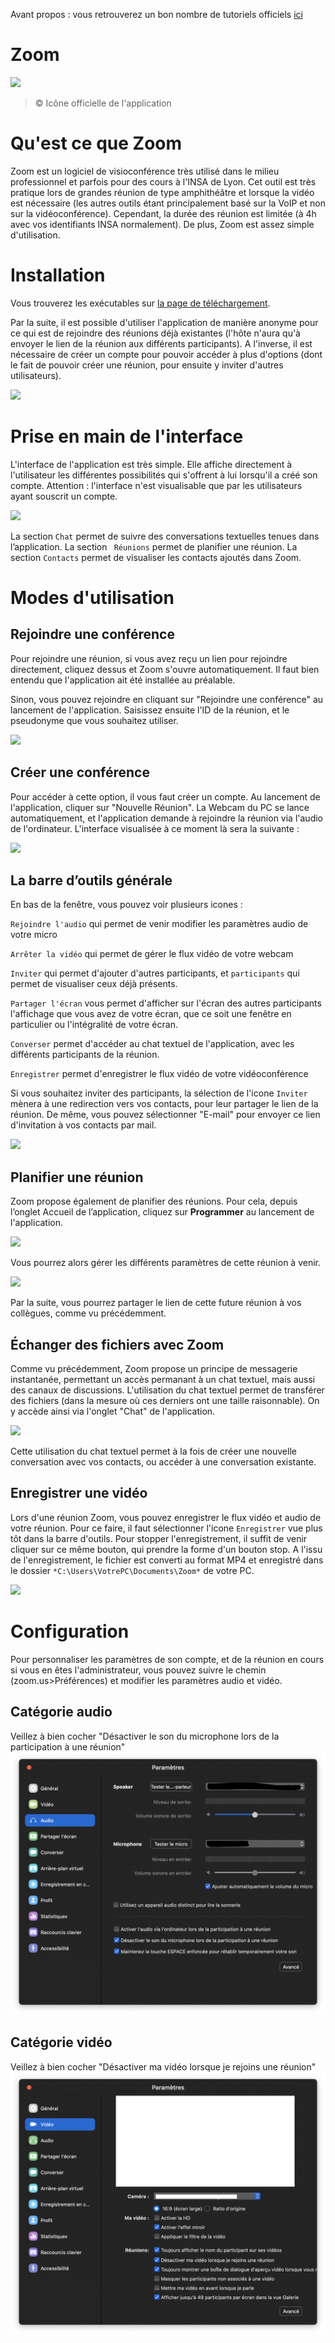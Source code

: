 Avant propos : vous retrouverez un bon nombre de tutoriels officiels [ici](https://support.zoom.us/hc/fr/articles/206618765-Didacticiels-vidéos-Zoom)

# Zoom

![](https://lh3.googleusercontent.com/1DqxbUca62LmV1ehZirHGWYBef9Jrtl3DhZ4m6YBnWCUX-XNr3lcnYKb31R-7ukpKAw=s360)
>© Icône officielle de l'application

# Qu'est ce que Zoom

Zoom est un logiciel de visioconférence très utilisé dans le milieu professionnel et parfois pour des cours à l'INSA de Lyon.
Cet outil est très pratique lors de grandes réunion de type amphithéâtre et lorsque la vidéo est nécessaire (les autres outils étant principalement basé sur la VoIP et non sur la vidéoconférence).
Cependant, la durée des réunion est limitée (à 4h avec vos identifiants INSA normalement).
De plus, Zoom est assez simple d'utilisation.



# Installation

Vous trouverez les exécutables sur [la page de téléchargement](https://zoom.us/fr-fr/zoomrooms/software.html).

Par la suite, il est possible d'utiliser l'application de manière anonyme pour ce qui est de rejoindre des réunions déjà existantes (l'hôte n'aura qu'à envoyer le lien de la réunion aux différents participants). A l'inverse, il est nécessaire de créer un compte pour pouvoir accéder à plus d'options (dont le fait de pouvoir créer une réunion, pour ensuite y inviter d'autres utilisateurs).

![](https://img.bfmtv.com/c/0/708/131/9de07e558ec2af5ed8ef93a0fee33.png)





# Prise en main de l'interface

L'interface de l'application est très simple.  Elle affiche directement à l'utilisateur les différentes possibilités qui s'offrent à lui lorsqu'il a créé son compte.
Attention : l'interface n'est visualisable que par les utilisateurs ayant souscrit un compte.

![](https://img.bfmtv.com/c/0/708/655/7cea729d47872ba6b2fa58666fffd.png)

La section ``Chat``  permet de suivre des conversations textuelles tenues dans l’application.
La section `` Réunions`` permet de planifier une réunion.
La section ``Contacts`` permet de visualiser  les contacts ajoutés dans Zoom.






# Modes d'utilisation

## Rejoindre une conférence

Pour rejoindre une réunion, si vous avez reçu un lien pour rejoindre directement, cliquez dessus et Zoom s'ouvre automatiquement. Il faut bien entendu que l'application ait été installée au préalable.

Sinon, vous pouvez rejoindre en cliquant sur "Rejoindre une conférence" au lancement de l'application. Saisissez ensuite l'ID de la réunion, et le pseudonyme que vous souhaitez utiliser.

![](https://img.bfmtv.com/c/0/708/a0f48/7f63ca0e639dd9934baef9b8ea9.png)



## Créer une conférence

Pour accéder à cette option, il vous faut créer un compte. Au lancement de l'application, cliquer sur "Nouvelle Réunion". La Webcam du PC se lance automatiquement, et l'application demande à rejoindre la réunion via l'audio de l'ordinateur.  L'interface visualisée à ce moment là sera la suivante :

![](https://img.bfmtv.com/c/0/708/ed1/7b485b97b4f972f96fc06bb7bc312.png)





## La barre d’outils générale

En bas de la fenêtre, vous pouvez voir plusieurs icones :

``Rejoindre l'audio`` qui permet de venir modifier les paramètres audio de votre micro

``Arrêter la vidéo`` qui permet de gérer le flux vidéo de votre webcam

``Inviter`` qui permet d'ajouter d'autres participants, et ``participants`` qui permet de visualiser ceux déjà présents.

``Partager l'écran`` vous permet d'afficher sur l'écran des autres participants l'affichage que vous avez de votre écran, que ce soit une fenêtre en particulier ou l'intégralité de votre écran.

``Converser`` permet d'accéder au chat textuel de l'application, avec les différents participants de la réunion.

``Enregistrer`` permet d'enregistrer le flux vidéo de votre vidéoconférence



Si vous souhaitez inviter des participants, la sélection de l'icone ``Inviter`` mènera à une redirection vers vos contacts, pour leur partager le lien de la réunion. De  même, vous pouvez sélectionner "E-mail" pour envoyer ce lien d'invitation à vos contacts par mail.

![](https://img.bfmtv.com/c/0/708/1d9/6fc6e75180aa2b391b0b56769022d.png)







## Planifier une réunion

Zoom propose également de planifier des réunions. Pour cela, depuis l’onglet Accueil de l’application, cliquez sur **Programmer** au lancement de l'application.



![](https://img.bfmtv.com/c/0/708/e46/37923bea5a8d0d8822d4a1ae9c60a.png)



Vous pourrez alors gérer les différents paramètres de cette réunion à venir.  



![](https://img.bfmtv.com/c/0/708/886/5a480199e465a200e93a679f9485a.png)



Par la suite, vous pourrez partager le lien de cette future réunion à vos collègues, comme vu précédemment.  







## Échanger des fichiers avec Zoom



Comme vu précédemment, Zoom propose un principe de messagerie instantanée, permettant un accès permanant à un chat textuel, mais aussi des canaux de discussions. L'utilisation du chat textuel permet de transférer des fichiers (dans la mesure où ces derniers ont une taille raisonnable). On y accède ainsi via l'onglet "Chat" de l'application.



![](https://img.bfmtv.com/c/0/708/20bd5/a6f0f6ae47bba578bdb47c219e6.png)



Cette utilisation du chat textuel permet à la fois de créer une nouvelle conversation avec vos contacts, ou accéder à une conversation existante.





## Enregistrer une vidéo

Lors d'une réunion Zoom, vous pouvez enregistrer le flux vidéo et audio de votre réunion. Pour ce faire, il faut sélectionner l'icone `Enregistrer` vue plus tôt dans la barre d'outils. Pour stopper l'enregistrement, il suffit de venir cliquer sur ce même bouton, qui prendre la forme d'un bouton stop. A l'issu de l'enregistrement, le fichier est converti au format MP4 et enregistré dans le dossier ``*C:\Users\VotrePC\Documents\Zoom*`` de votre PC.



![](https://img.bfmtv.com/c/0/708/aa6/35484c0bacf9bf23bbb023287b6db.png)



# Configuration

Pour personnaliser les paramètres de son compte, et de la réunion en cours si vous en êtes l'administrateur, vous pouvez suivre le chemin (zoom.us>Préférences) et modifier les paramètres audio et vidéo.

## Catégorie audio

Veillez à bien cocher "Désactiver le son du microphone lors de la participation à une réunion"
![](img/audio.png)

## Catégorie vidéo

Veillez à bien cocher "Désactiver ma vidéo lorsque je rejoins une réunion"
![](img/video.png)
